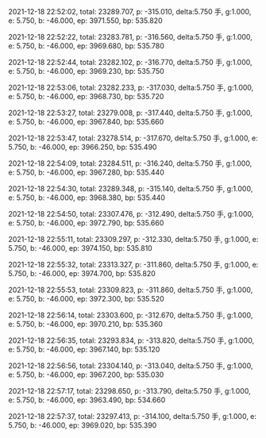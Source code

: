 2021-12-18 22:52:02, total: 23289.707, p: -315.010, delta:5.750 手, g:1.000, e: 5.750, b: -46.000, ep: 3971.550, bp: 535.820

2021-12-18 22:52:22, total: 23283.781, p: -316.560, delta:5.750 手, g:1.000, e: 5.750, b: -46.000, ep: 3969.680, bp: 535.780

2021-12-18 22:52:44, total: 23282.102, p: -316.770, delta:5.750 手, g:1.000, e: 5.750, b: -46.000, ep: 3969.230, bp: 535.750

2021-12-18 22:53:06, total: 23282.233, p: -317.030, delta:5.750 手, g:1.000, e: 5.750, b: -46.000, ep: 3968.730, bp: 535.720

2021-12-18 22:53:27, total: 23279.008, p: -317.440, delta:5.750 手, g:1.000, e: 5.750, b: -46.000, ep: 3967.840, bp: 535.660

2021-12-18 22:53:47, total: 23278.514, p: -317.670, delta:5.750 手, g:1.000, e: 5.750, b: -46.000, ep: 3966.250, bp: 535.490

2021-12-18 22:54:09, total: 23284.511, p: -316.240, delta:5.750 手, g:1.000, e: 5.750, b: -46.000, ep: 3967.280, bp: 535.440

2021-12-18 22:54:30, total: 23289.348, p: -315.140, delta:5.750 手, g:1.000, e: 5.750, b: -46.000, ep: 3968.380, bp: 535.440

2021-12-18 22:54:50, total: 23307.476, p: -312.490, delta:5.750 手, g:1.000, e: 5.750, b: -46.000, ep: 3972.790, bp: 535.660

2021-12-18 22:55:11, total: 23309.297, p: -312.330, delta:5.750 手, g:1.000, e: 5.750, b: -46.000, ep: 3974.150, bp: 535.810

2021-12-18 22:55:32, total: 23313.327, p: -311.860, delta:5.750 手, g:1.000, e: 5.750, b: -46.000, ep: 3974.700, bp: 535.820

2021-12-18 22:55:53, total: 23309.823, p: -311.860, delta:5.750 手, g:1.000, e: 5.750, b: -46.000, ep: 3972.300, bp: 535.520

2021-12-18 22:56:14, total: 23303.600, p: -312.670, delta:5.750 手, g:1.000, e: 5.750, b: -46.000, ep: 3970.210, bp: 535.360

2021-12-18 22:56:35, total: 23293.834, p: -313.820, delta:5.750 手, g:1.000, e: 5.750, b: -46.000, ep: 3967.140, bp: 535.120

2021-12-18 22:56:56, total: 23304.140, p: -313.040, delta:5.750 手, g:1.000, e: 5.750, b: -46.000, ep: 3967.200, bp: 535.030

2021-12-18 22:57:17, total: 23298.650, p: -313.790, delta:5.750 手, g:1.000, e: 5.750, b: -46.000, ep: 3963.490, bp: 534.660

2021-12-18 22:57:37, total: 23297.413, p: -314.100, delta:5.750 手, g:1.000, e: 5.750, b: -46.000, ep: 3969.020, bp: 535.390